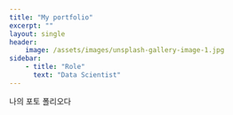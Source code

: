 ```yaml
---
title: "My portfolio"
excerpt: ""
layout: single
header:
    image: /assets/images/unsplash-gallery-image-1.jpg
sidebar:
    - title: "Role"
      text: "Data Scientist"
---
```


나의 포토 폴리오다
